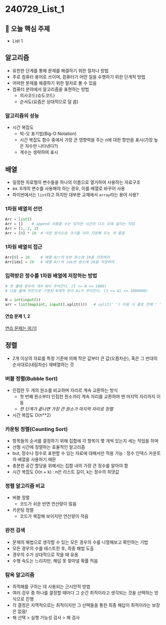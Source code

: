 # 240729_List_1

## 📌 오늘 핵심 주제
- List 1

## 알고리즘
- 유한한 단계를 통해 문제를 해결하기 위한 절차나 방법
- 주로 컴퓨터 용어로 쓰이며, 컴퓨터가 어떤 일을 수행하기 위한 단계적 방법
- 어떠한 문제를 해결하기 위한 절차로 볼 수 있음
- 컴퓨터 분야에서 알고리즘을 표현하는 방법
    - 의사코드(슈도코드)
    - 순서도(요즘은 상대적으로 덜 씀)

### 알고리즘의 성능
- 시간 복잡도
    - 빅-오 표기법(Big-O Notation)
    - 시간 복잡도 함수 중에서 가장 큰 영향력을 주는 n에 대한 항만을 표시(가장 높은 차수만 나타낸다?)
    - 계수는 생략하여 표시

## 배열
- 일정한 자료형의 변수들을 하나의 이름으로 열거하여 사용하는 자료구조
- ex. 6개의 변수를 사용해야 하는 경우, 이를 배열로 바꾸어 사용
- 파이썬에서는 `list`라고 하지만 대부분 교재에서 `array`라는 용어 사용?

### 1차원 배열의 선언
```python
Arr = list()
Arr = []    # append 사용할 수는 있지만 시간이 다소 오래 걸리는 작업
Arr = [1, 2, 3]
Arr = [0] * 10  # 이런 방식으로 크기를 미리 지정해 두는 게 좋음
```

### 1차원 배열의 접근
```python
Arr[0] = 10     # 배열 Arr의 0번 원소에 10을 저장하라
Arr[idx] = 20   # 배열 Arr의 idx번 원소에 20을 저장하라
```

### 입력받은 정수를 1차원 배열에 저장하는 방법

```python
# 첫 줄에 양수의 개수 N이 주어진다. (5 <= N <= 1000)
# 다음 줄에 빈칸으로 구분된 N개의 양수 Ai가 주어진다. (1 <= Ai <= 1000000)

N = int(input())
arr = list(map(int, input().split()))   # split(' ') 이용 시 괄호 안에 ' ' 안 쓰는 게 좋음!
```

#### 연습 문제 1, 2
[연습 문제는 여기!](https://swexpertacademy.com/main/learn/course/subjectDetail.do?courseId=AVuPDN86AAXw5UW6&subjectId=AWOVFCzaqeUDFAWg&&)

## 정렬
- 2개 이상의 자료를 특정 기준에 의해 작은 값부터 큰 값(오름차순), 혹은 그 반대의 순서대로(내림차순) 재배열하는 것

### 버블 정렬(Bubble Sort)
- 인접한 두 개의 원소를 비교하며 자리르 계속 교환하는 방식
    - 첫 번째 원소부터 인접한 원소끼리 계속 자리를 교환하며 맨 마지막 자리까지 이동
    - *한 단계가 끝나면 가장 큰 원소가 마지막 자리로 정렬*
- 시간 복잡도 O(n**2)

### 카운팅 정렬(Counting Sort)
- 항목들의 순서를 결정하기 위해 집합에 각 항목이 몇 개씩 있는지 세는 작업을 하며
- 선형 시간에 정렬하는 효율적인 알고리즘
- but, 정수나 정수로 표현할 수 있는 자료에 대해서만 적용 가능 : 정수 인덱스 카운트의 배열을 사용하기 때문
- 충분한 공간 할당을 위해서는 집합 내의 가장 큰 정수를 알아야 함
- 시간 복잡도 O(n + k) : n은 리스트 길이, k는 정수의 최댓값


### 정렬 알고리즘 비교
- 버블 정렬 
    - 코드가 쉬운 반면 연산량이 많음
- 카운팅 정렬
    - 코드가 복잡해 보이지만 연산량이 적음

### 완전 검색
- 문제의 해법으로 생각할 수 있는 모든 경우의 수를 나열해보고 확인하는 기법
- 모든 경우의 수를 테스트한 후, 최종 해법 도출
- 경우의 수가 상대적으로 작을 때 유용
- 수행 속도는 느리지만, 해답 못 찾아낼 확률 적음

### 탐욕 알고리즘
- 최적해를 구하는 데 사용되는 근시안적 방법
- 여러 겅우 중 하나를 결정할 때마다 그 순간 최적이라고 생각되는 것을 선택하는 방식으로 진행
- 각 결정은 지역적으로는 최적이지만 그 선택들을 통한 최종 해답이 최적이라는 보장은 없음!
- 해 선택 > 실행 가능성 검사 > 해 검사